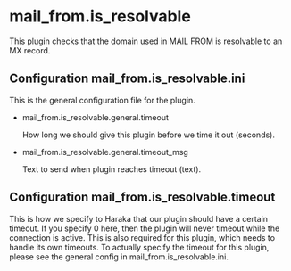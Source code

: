 mail_from.is_resolvable
=======================

This plugin checks that the domain used in MAIL FROM is resolvable to an MX
record.


Configuration mail_from.is_resolvable.ini
------------------------------------------

This is the general configuration file for the plugin.

* mail_from.is_resolvable.general.timeout

  How long we should give this plugin before we time it out (seconds).


* mail_from.is_resolvable.general.timeout_msg

  Text to send when plugin reaches timeout (text).


Configuration mail_from.is_resolvable.timeout
---------------------------------------------

This is how we specify to Haraka that our plugin should have a certain timeout.
If you specify 0 here, then the plugin will never timeout while the connection
is active.  This is also required for this plugin, which needs to handle its
own timeouts.  To actually specify the timeout for this plugin, please see
the general config in mail_from.is_resolvable.ini.
